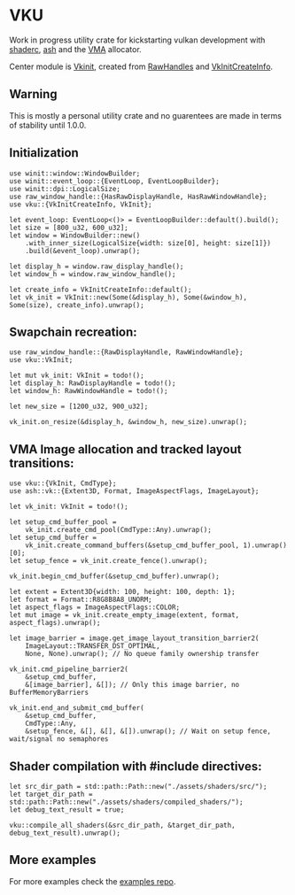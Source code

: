 # VKU
Work in progress utility crate for kickstarting vulkan development with [shaderc](https://docs.rs/shaderc/0.8.0/shaderc/index.html), [ash](https://docs.rs/ash/0.37.1+1.3.235/ash/index.html) and the [VMA](https://docs.rs/vma/0.3.0/vma/) allocator.

Center module is [Vkinit](crate::init::VkInit), created from [RawHandles](https://docs.rs/raw-window-handle/0.5.0/raw_window_handle/index.html) and [VkInitCreateInfo](crate::create_info::VkInitCreateInfo).

## Warning
This is mostly a personal utility crate and no guarentees are made in terms of stability until 1.0.0.

## Initialization
```rust,no_run
use winit::window::WindowBuilder;
use winit::event_loop::{EventLoop, EventLoopBuilder};
use winit::dpi::LogicalSize;
use raw_window_handle::{HasRawDisplayHandle, HasRawWindowHandle};
use vku::{VkInitCreateInfo, VkInit};

let event_loop: EventLoop<()> = EventLoopBuilder::default().build();
let size = [800_u32, 600_u32];
let window = WindowBuilder::new()
    .with_inner_size(LogicalSize{width: size[0], height: size[1]})
    .build(&event_loop).unwrap();

let display_h = window.raw_display_handle();
let window_h = window.raw_window_handle();

let create_info = VkInitCreateInfo::default();
let vk_init = VkInit::new(Some(&display_h), Some(&window_h), Some(size), create_info).unwrap();
```

## Swapchain recreation:
```rust,no_run
use raw_window_handle::{RawDisplayHandle, RawWindowHandle};
use vku::VkInit;

let mut vk_init: VkInit = todo!();
let display_h: RawDisplayHandle = todo!();
let window_h: RawWindowHandle = todo!();

let new_size = [1200_u32, 900_u32];

vk_init.on_resize(&display_h, &window_h, new_size).unwrap();
```

 ## VMA Image allocation and tracked layout transitions:
```rust,no_run
use vku::{VkInit, CmdType};
use ash::vk::{Extent3D, Format, ImageAspectFlags, ImageLayout};

let vk_init: VkInit = todo!();

let setup_cmd_buffer_pool =
    vk_init.create_cmd_pool(CmdType::Any).unwrap();
let setup_cmd_buffer =
    vk_init.create_command_buffers(&setup_cmd_buffer_pool, 1).unwrap()[0];
let setup_fence = vk_init.create_fence().unwrap();

vk_init.begin_cmd_buffer(&setup_cmd_buffer).unwrap();

let extent = Extent3D{width: 100, height: 100, depth: 1};
let format = Format::R8G8B8A8_UNORM;
let aspect_flags = ImageAspectFlags::COLOR;
let mut image = vk_init.create_empty_image(extent, format, aspect_flags).unwrap();

let image_barrier = image.get_image_layout_transition_barrier2(
    ImageLayout::TRANSFER_DST_OPTIMAL,
    None, None).unwrap(); // No queue family ownership transfer

vk_init.cmd_pipeline_barrier2(
    &setup_cmd_buffer,
    &[image_barrier], &[]); // Only this image barrier, no BufferMemoryBarriers

vk_init.end_and_submit_cmd_buffer(
    &setup_cmd_buffer,
    CmdType::Any,
    &setup_fence, &[], &[], &[]).unwrap(); // Wait on setup fence, wait/signal no semaphores
```

## Shader compilation with #include directives:
```rust,no_run
let src_dir_path = std::path::Path::new("./assets/shaders/src/");
let target_dir_path = std::path::Path::new("./assets/shaders/compiled_shaders/");
let debug_text_result = true;

vku::compile_all_shaders(&src_dir_path, &target_dir_path, debug_text_result).unwrap();
```

## More examples
For more examples check the [examples repo](https://github.com/ArrowMaxGithub/vku-examples).